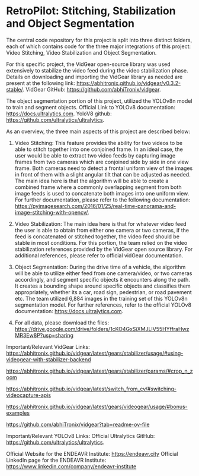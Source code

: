 # RetroPilot: Stitching, Stabilization and Object Segmentation

The central code repository for this project is split into three distinct folders, each of which contains code for the three major integrations of this project: Video Stitching, Video Stabilization and Object Segmentation. 

For this specific project, the VidGear open-source library was used extensively to stabilize the video feed during the video stabilization phase. Details on downloading and importing the VidGear library as needed are present at the following link: https://abhitronix.github.io/vidgear/v0.3.2-stable/. 
VidGear GitHub: https://github.com/abhiTronix/vidgear. 

The object segmentation portion of this project, utilized the YOLOv8n model to train and segment objects. Official Link to YOLOv8 documentation: https://docs.ultralytics.com.
YoloV8 github: https://github.com/ultralytics/ultralytics.


As an overview, the three main aspects of this project are described below: 
1. Video Stitching: This feature provides the ability for two videos to be able to stitch together into one conjoined frame. In an ideal case, the user would be able to extract two video feeds by capturing image frames from two cameras which are conjoined side by side in one view frame. Both cameras need to detect a frontal uniform view of the images in front of them with a slight angular tilt that can be adjusted as needed. The main idea here is that the algorithm will be able to create a combined frame where a commonly overlapping segment from both image feeds is used to concatenate both images into one uniform view. For further documentation, please refer to the following documentation: https://pyimagesearch.com/2016/01/25/real-time-panorama-and-image-stitching-with-opencv/.

2. Video Stabilization: The main idea here is that for whatever video feed the user is able to obtain from either one camera or two cameras, if the feed is concatenated or stitched together, the video feed should be stable in most conditions. For this portion, the team relied on the video stabilization references provided by the VidGear open source library. For additional references, please refer to official vidGear documentation. 

3. Object Segmentation: During the drive time of a vehicle, the algorithm will be able to utilize either feed from one camera/video, or two cameras accordingly, and segment specific objects it encounters along the path. It creates a bounding shape around specific objects and classifies them appropriately, whether its a car, road sign, pedestrian, or road pavement etc. The team utilized 6,884 images in the training set of this YOLOv8n segmentation model. For further references, refer to the official YOLOv8 documentation: https://docs.ultralytics.com.

4. For all data, please download the files: https://drive.google.com/drive/folders/1cKO4GxSiXMJLIV55HYffraHwzMR3Ew8P?usp=sharing


Important/Relevant VidGear Links: 
https://abhitronix.github.io/vidgear/latest/gears/stabilizer/usage/#using-videogear-with-stabilizer-backend

https://abhitronix.github.io/vidgear/latest/gears/stabilizer/params/#crop_n_zoom

https://abhitronix.github.io/vidgear/latest/switch_from_cv/#switching-videocapture-apis

https://abhitronix.github.io/vidgear/latest/gears/videogear/usage/#bonus-examples

https://github.com/abhiTronix/vidgear?tab=readme-ov-file

Important/Relevant YOLOv8 Links: 
Official Ultralytics GitHub: https://github.com/ultralytics/ultralytics. 

Official Website for the ENDEAVR Institute: https://endeavr.city
Official LinkedIn page for the ENDEAVR Institute: https://www.linkedin.com/company/endeavr-institute
